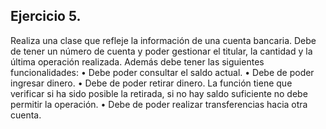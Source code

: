 ## Ejercicio 5.
Realiza una clase que refleje la información de una cuenta bancaria. Debe de tener un
número de cuenta y poder gestionar el titular, la cantidad y la última operación realizada.
Además debe tener las siguientes funcionalidades:
• Debe poder consultar el saldo actual.
• Debe de poder ingresar dinero.
• Debe de poder retirar dinero. La función tiene que verificar si ha sido posible la retirada, si no hay saldo suficiente no debe permitir la
operación.
• Debe de poder realizar transferencias hacia otra cuenta.